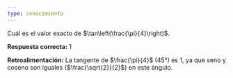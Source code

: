 ```yaml
---
type: conocimiento
---
```


Cuál es el valor exacto de $\tan\left(\frac{\pi}{4}\right)$.

**Respuesta correcta:** $1$

**Retroalimentación:**
La tangente de $\frac{\pi}{4}$ (45°) es 1, ya que seno y coseno son iguales ($\frac{\sqrt{2}}{2}$) en este ángulo.